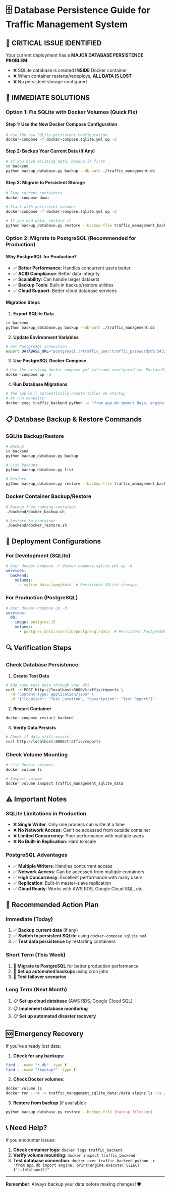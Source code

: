 # 🗄️ Database Persistence Guide for Traffic Management System

## 🚨 **CRITICAL ISSUE IDENTIFIED**

Your current deployment has a **MAJOR DATABASE PERSISTENCE PROBLEM**:

- ❌ SQLite database is created **INSIDE** Docker container
- ❌ When container restarts/redeploys, **ALL DATA IS LOST**
- ❌ No persistent storage configured

## 🔧 **IMMEDIATE SOLUTIONS**

### **Option 1: Fix SQLite with Docker Volumes (Quick Fix)**

#### **Step 1: Use the New Docker Compose Configuration**

```bash
# Use the new SQLite-persistent configuration
docker-compose -f docker-compose.sqlite.yml up -d
```

#### **Step 2: Backup Your Current Data (If Any)**

```bash
# If you have existing data, backup it first
cd backend
python backup_database.py backup --db-path ./traffic_management.db
```

#### **Step 3: Migrate to Persistent Storage**

```bash
# Stop current containers
docker-compose down

# Start with persistent volumes
docker-compose -f docker-compose.sqlite.yml up -d

# If you had data, restore it
python backup_database.py restore --backup-file traffic_management_backup_YYYYMMDD_HHMMSS.db
```

### **Option 2: Migrate to PostgreSQL (Recommended for Production)**

#### **Why PostgreSQL for Production?**

- ✅ **Better Performance**: Handles concurrent users better
- ✅ **ACID Compliance**: Better data integrity
- ✅ **Scalability**: Can handle larger datasets
- ✅ **Backup Tools**: Built-in backup/restore utilities
- ✅ **Cloud Support**: Better cloud database services

#### **Migration Steps**

1. **Export SQLite Data**
```bash
cd backend
python backup_database.py backup --db-path ./traffic_management.db
```

2. **Update Environment Variables**
```bash
# Set PostgreSQL connection
export DATABASE_URL="postgresql://traffic_user:traffic_password@db:5432/traffic_management"
```

3. **Use PostgreSQL Docker Compose**
```bash
# Use the existing docker-compose.yml (already configured for PostgreSQL)
docker-compose up -d
```

4. **Run Database Migrations**
```bash
# The app will automatically create tables on startup
# Or run manually:
docker exec traffic_backend python -c "from app.db import Base, engine; Base.metadata.create_all(bind=engine)"
```

## 📋 **Database Backup & Restore Commands**

### **SQLite Backup/Restore**

```bash
# Backup
cd backend
python backup_database.py backup

# List backups
python backup_database.py list

# Restore
python backup_database.py restore --backup-file traffic_management_backup_20241201_143022.db
```

### **Docker Container Backup/Restore**

```bash
# Backup from running container
./backend/docker_backup.sh

# Restore to container
./backend/docker_restore.sh
```

## 🚀 **Deployment Configurations**

### **For Development (SQLite)**
```yaml
# Use: docker-compose -f docker-compose.sqlite.yml up -d
services:
  backend:
    volumes:
      - sqlite_data:/app/data  # Persistent SQLite storage
```

### **For Production (PostgreSQL)**
```yaml
# Use: docker-compose up -d
services:
  db:
    image: postgres:15
    volumes:
      - postgres_data:/var/lib/postgresql/data  # Persistent PostgreSQL storage
```

## 🔍 **Verification Steps**

### **Check Database Persistence**

1. **Create Test Data**
```bash
# Add some test data through your API
curl -X POST http://localhost:8000/traffic/reports \
  -H "Content-Type: application/json" \
  -d '{"location": "Test Location", "description": "Test Report"}'
```

2. **Restart Container**
```bash
docker-compose restart backend
```

3. **Verify Data Persists**
```bash
# Check if data still exists
curl http://localhost:8000/traffic/reports
```

### **Check Volume Mounting**

```bash
# List Docker volumes
docker volume ls

# Inspect volume
docker volume inspect traffic_management_sqlite_data
```

## ⚠️ **Important Notes**

### **SQLite Limitations in Production**

- ❌ **Single Writer**: Only one process can write at a time
- ❌ **No Network Access**: Can't be accessed from outside container
- ❌ **Limited Concurrency**: Poor performance with multiple users
- ❌ **No Built-in Replication**: Hard to scale

### **PostgreSQL Advantages**

- ✅ **Multiple Writers**: Handles concurrent access
- ✅ **Network Access**: Can be accessed from multiple containers
- ✅ **High Concurrency**: Excellent performance with many users
- ✅ **Replication**: Built-in master-slave replication
- ✅ **Cloud Ready**: Works with AWS RDS, Google Cloud SQL, etc.

## 🎯 **Recommended Action Plan**

### **Immediate (Today)**
1. ✅ **Backup current data** (if any)
2. ✅ **Switch to persistent SQLite** using `docker-compose.sqlite.yml`
3. ✅ **Test data persistence** by restarting containers

### **Short Term (This Week)**
1. 🔄 **Migrate to PostgreSQL** for better production performance
2. 🔄 **Set up automated backups** using cron jobs
3. 🔄 **Test failover scenarios**

### **Long Term (Next Month)**
1. 📋 **Set up cloud database** (AWS RDS, Google Cloud SQL)
2. 📋 **Implement database monitoring**
3. 📋 **Set up automated disaster recovery**

## 🆘 **Emergency Recovery**

If you've already lost data:

1. **Check for any backups**:
```bash
find . -name "*.db" -type f
find . -name "*backup*" -type f
```

2. **Check Docker volumes**:
```bash
docker volume ls
docker run --rm -v traffic_management_sqlite_data:/data alpine ls -la /data
```

3. **Restore from backup** (if available):
```bash
python backup_database.py restore --backup-file [backup_filename]
```

## 📞 **Need Help?**

If you encounter issues:

1. **Check container logs**: `docker logs traffic_backend`
2. **Verify volume mounting**: `docker inspect traffic_backend`
3. **Test database connection**: `docker exec traffic_backend python -c "from app.db import engine; print(engine.execute('SELECT 1').fetchone())"`

---

**Remember**: Always backup your data before making changes! 🛡️
